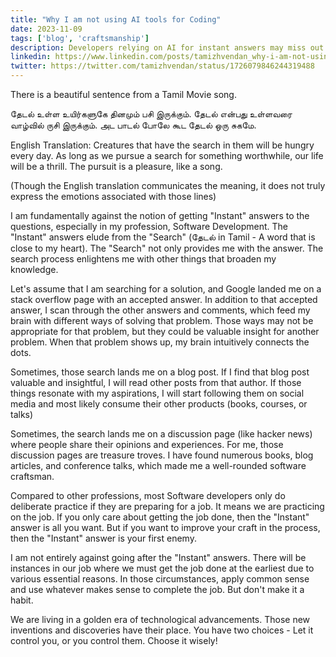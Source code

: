 ```yaml
---
title: "Why I am not using AI tools for Coding"
date: 2023-11-09
tags: ['blog', 'craftsmanship']
description: Developers relying on AI for instant answers may miss out on the valuable learning experience of searching for alternative solutions, hindering their overall growth.
linkedin: https://www.linkedin.com/posts/tamizhvendan_why-i-am-not-using-ai-tools-for-coding-activity-7131845242361679872-vQ2I
twitter: https://twitter.com/tamizhvendan/status/1726079846244319488
---
```


There is a beautiful sentence from a Tamil Movie song.

தேடல் உள்ள உயிர்களுகே தினமும் பசி இருக்கும். தேடல் என்பது உள்ளவரை வாழ்வில் ருசி இருக்கும். அட பாடல் போலே கூட தேடல் ஒரு சுகமே.

English Translation: Creatures that have the search in them will be hungry every day. As long as we pursue a search for something worthwhile, our life will be a thrill. The pursuit is a pleasure, like a song. 

(Though the English translation communicates the meaning, it does not truly express the emotions associated with those lines) 

I am fundamentally against the notion of getting "Instant" answers to the questions, especially in my profession, Software Development. The "Instant" answers elude from the "Search" (தேடல் in Tamil - A word that is close to my heart). The "Search" not only provides me with the answer. The search process enlightens me with other things that broaden my knowledge. 

Let's assume that I am searching for a solution, and Google landed me on a stack overflow page with an accepted answer. In addition to that accepted answer, I scan through the other answers and comments, which feed my brain with different ways of solving that problem. Those ways may not be appropriate for that problem, but they could be valuable insight for another problem. When that problem shows up, my brain intuitively connects the dots.

Sometimes, those search lands me on a blog post. If I find that blog post valuable and insightful, I will read other posts from that author. If those things resonate with my aspirations, I will start following them on social media and most likely consume their other products (books, courses, or talks)

Sometimes, the search lands me on a discussion page (like hacker news) where people share their opinions and experiences. For me, those discussion pages are treasure troves. I have found numerous books, blog articles, and conference talks, which made me a well-rounded software craftsman. 

Compared to other professions, most Software developers only do deliberate practice if they are preparing for a job. It means we are practicing on the job. If you only care about getting the job done, then the "Instant" answer is all you want.  But if you want to improve your craft in the process, then the "Instant" answer is your first enemy. 

I am not entirely against going after the "Instant" answers. There will be instances in our job where we must get the job done at the earliest due to various essential reasons. In those circumstances, apply common sense and use whatever makes sense to complete the job. But don't make it a habit. 

We are living in a golden era of technological advancements. Those new inventions and discoveries have their place. You have two choices - Let it control you, or you control them. Choose it wisely! 